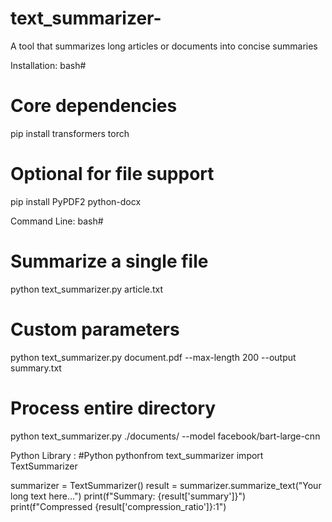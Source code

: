 # text_summarizer-
A tool that summarizes long articles or documents into concise summaries


Installation: 
bash# 

# Core dependencies
pip install transformers torch

# Optional for file support
pip install PyPDF2 python-docx


Command Line:
bash# 
# Summarize a single file
python text_summarizer.py article.txt

# Custom parameters
python text_summarizer.py document.pdf --max-length 200 --output summary.txt

# Process entire directory
python text_summarizer.py ./documents/ --model facebook/bart-large-cnn


Python Library :
#Python
pythonfrom text_summarizer import TextSummarizer

summarizer = TextSummarizer()
result = summarizer.summarize_text("Your long text here...")
print(f"Summary: {result['summary']}")
print(f"Compressed {result['compression_ratio']}:1")
